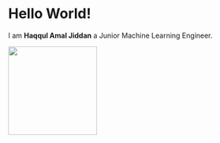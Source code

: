 # Hello World!

I am **Haqqul Amal Jiddan** a Junior Machine Learning Engineer.<br>

<p align="left">
<a href="https://github.com/haqqulamal">
  <img height="180em" src="https://github-readme-stats-eight-theta.vercel.app/api?username=penuliscode&show_icons=true&theme=algolia&include_all_commits=true&count_private=true"/>
</a>
</p>
